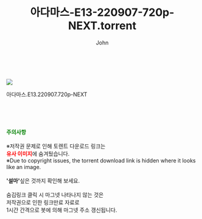 ﻿---
layout: post
title:  "아다마스-E13-220907-720p-NEXT.torrent"
author: John
categories: [ 드라마 ]
tags: [  ]
image: https://torrentrj52.com/uploadfile/full/63699b33df3f80305db637493560f069f92459e4.jpg 
description: "아다마스-E13-220907-720p-NEXT torrent 정보 공유"
toc: true
toc_sticky: true
---

<br>
<p><img src="https://torrentrj52.com/uploadfile/full/63699b33df3f80305db637493560f069f92459e4.jpg"/></p>
 아다마스.E13.220907.720p-NEXT  
    
<br><br><br>
<p data-ke-size="size16"><b><span style="color: green;">주의사항</span></b><br /><br />※저작권 문제로 인해 토렌트 다운로드 링크는<br /><b><span style="color: red;">유사 이미지</span></b>에 숨겨뒀습니다.<br />※Due to copyright issues, the torrent download link is hidden where it looks like an image.<br /><br /><b>'설마'</b>싶은 것까지 확인해 보세요.<br /><br />숨김링크 클릭 시 마그넷 나타나지 않는 것은<br />저작권으로 인한 링크만료 자료로<br />1시간 간격으로 봇에 의해 마그넷 주소 갱신됩니다.</p>
